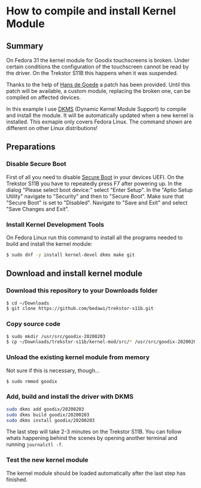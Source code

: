 # How to compile and install Kernel Module

## Summary

On Fedora 31 the kernel module for Goodix touchscreens is broken. Under certain conditions the configuration of the touchscreen cannot be read by the driver. On the Trekstor S11B this happens when it was suspended.

Thanks to the help of [Hans de Goede](https://github.com/jwrdegoede) a patch has been provided. Until this patch will be available, a custom module, replacing the broken one, can be compiled on affected devices.

In this example I use [DKMS](https://en.wikipedia.org/wiki/Dynamic_Kernel_Module_Support) (Dynamic Kernel Module Support) to compile and install the module. It will be automatically updated when a new kernel is installed. This exmaple only covers Fedora Linux. The command shown are different on other Linux distributions!

## Preparations

### Disable Secure Boot

First of all you need to disable [Secure Boot](https://en.wikipedia.org/wiki/Unified_Extensible_Firmware_Interface#Secure_boot) in your devices UEFI. On the Trekstor S11B you have to repeatedly press F7 after powering up. In the dialog "Please select boot device:" select "Enter Setup". In the "Aptio Setup Utility" navigate to "Security" and then to "Secure Boot". Make sure that "Secure Boot" is set to "Disabled". Navigate to "Save and Exit" and select "Save Changes and Exit".

### Install Kernel Development Tools

On Fedora Linux run this command to install all the programs needed to build and install the kernel module:

```bash
$ sudo dnf -y install kernel-devel dkms make git
```

## Download and install kernel module

### Download this repository to your Downloads folder

```bash
$ cd ~/Downloads
$ git clone https://github.com/bedawi/trekstor-s11b.git
```

### Copy source code

```bash
$ sudo mkdir /usr/src/goodix-20200203
$ cp ~/Downloads/trekstor-s11b/kernel-mod/src/* /usr/src/goodix-20200203/
```

### Unload the existing kernel module from memory

Not sure if this is necessary, though...

```bash
$ sudo rmmod goodix
```

### Add, build and install the driver with DKMS

```bash
sudo dkms add goodix/20200203
sudo dkms build goodix/20200203
sudo dkms install goodix/20200203
```

The last step will take 2-3 minutes on the Trekstor S11B. You can follow whats happening behind the scenes by opening another terminal and running ```journalctl -f```.

### Test the new kernel module

The kernel module should be loaded automatically after the last step has finished. 

